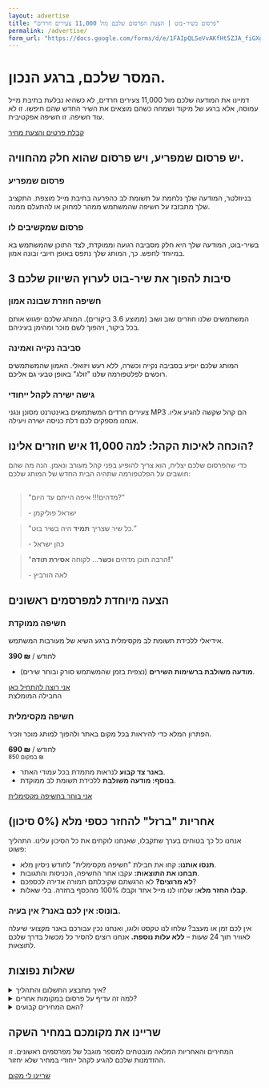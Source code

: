```yaml
---
layout: advertise
title: "פרסום בשיר-בוט | הצעת הפרסום שלכם מול 11,000 צעירים חרדים"
permalink: /advertise/
form_url: "https://docs.google.com/forms/d/e/1FAIpQLSeVvAKfHt5ZJA_fiGXgSFIp6CB1ZBBUZIbPZ38NdXUo-hBhmw/viewform?usp=dialog"
---
```


<!-- ======================================================= -->
<!-- HERO SECTION - REFINED                                  -->
<!-- ======================================================= -->
<div class="hero-section">
    <h1>המסר שלכם, ברגע הנכון.</h1>
    <p class="sub-headline">
        דמיינו את המודעה שלכם מול 11,000 צעירים חרדים, לא כשהיא נבלעת בתיבת מייל עמוסה, אלא ברגע של מיקוד ושמחה כשהם מוצאים את השיר החדש שהם חיפשו. זו לא עוד חשיפה. זו חשיפה אפקטיבית.
    </p>
    <div class="cta-button-wrapper">
        <a href="{{ page.form_url }}" target="_blank" rel="noopener" class="cta-button">
            קבלת פרטים והצעת מחיר
        </a>
    </div>
</div>

<!-- ======================================================= -->
<!-- PROBLEM/SOLUTION SECTION - REFINED                      -->
<!-- ======================================================= -->
<div class="why-us-section">
    <h2>יש פרסום שמפריע, ויש פרסום שהוא חלק מהחוויה.</h2>
    <div class="problem-solution-grid">
        <div class="problem-card">
            <h3><i class="fas fa-bullhorn"></i> פרסום שמפריע</h3>
            <p>בניוזלטר, המודעה שלך נלחמת על תשומת לב כהפרעה בתיבת מייל מוצפת. התקציב שלך מתבזבז על חשיפה שהמשתמש ממהר למחוק או להתעלם ממנה.</p>
        </div>
        <div class="solution-card">
            <h3><i class="fas fa-headphones-alt"></i> פרסום שמקשיבים לו</h3>
            <p>בשיר-בוט, המודעה שלך היא חלק מסביבה רגועה וממוקדת, לצד התוכן שהמשתמש בא במיוחד לחפש. כך, המותג שלך נתפס באופן חיובי ובונה אמון.</p>
        </div>
    </div>
</div>

<!-- ======================================================= -->
<!-- BENEFITS SECTION - REFINED FOR CLARITY                -->
<!-- ======================================================= -->
<div class="benefits-grid-wrapper">
    <h2>3 סיבות להפוך את שיר-בוט לערוץ השיווק שלכם</h2>
    <div class="benefits-grid">
        <div class="benefit-card">
            <div class="icon"><i class="fas fa-sync-alt"></i></div>
            <h3>חשיפה חוזרת שבונה אמון</h3>
            <p>המשתמשים שלנו חוזרים שוב ושוב (ממוצע 3.6 ביקורים). המותג שלכם יפגוש אותם בכל ביקור, ויהפוך לשם מוכר ומהימן בעיניהם.</p>
        </div>
        <div class="benefit-card">
            <div class="icon"><i class="fas fa-shield-alt"></i></div>
            <h3>סביבה נקייה ואמינה</h3>
            <p>המותג שלכם יופיע בסביבה נקייה וכשרה, ללא רעש ויזואלי. האמון שהמשתמשים רוכשים לפלטפורמה שלנו "זולג" באופן טבעי גם אליכם.</p>
        </div>
        <div class="benefit-card">
            <div class="icon"><i class="fas fa-door-open"></i></div>
            <h3>גישה ישירה לקהל ייחודי</h3>
            <p>צעירים חרדים המשתמשים באינטרנט מסונן ונגני MP3 הם קהל שקשה להגיע אליו. אנחנו מספקים לכם דלת כניסה ישירה ויעילה.</p>
        </div>
    </div>
</div>

<!-- ======================================================= -->
<!-- SOCIAL PROOF SECTION                                   -->
<!-- ======================================================= -->
<div class="social-proof-section">
    <h2>הוכחה לאיכות הקהל: למה 11,000 איש חוזרים אלינו?</h2>
    <p class="section-intro" style="max-width: 600px; margin: 0 auto 30px auto; color: #555;">כדי שהפרסום שלכם יצליח, הוא צריך להופיע בפני קהל מעורב ונאמן. הנה מה שהם חושבים על הפלטפורמה שתהיה הבית החדש של המותג שלכם:</p>
    <div class="testimonials-grid">
        <blockquote class="testimonial">
            <p>"מדהים!!! איפה הייתם עד היום?"</p>
            <footer>- ישראל פוליקמן</footer>
        </blockquote>
        <blockquote class="testimonial">
            <p>"כל שיר שצריך <strong>תמיד</strong> היה בשיר בוט."</p>
            <footer>- כהן ישראל</footer>
        </blockquote>
        <blockquote class="testimonial">
            <p>"הרבה תוכן מדהים <strong>וכשר</strong>... לקוחה <strong>אסירת תודה!</strong>"</p>
            <footer>- לאה הורביץ</footer>
        </blockquote>
    </div>
</div>

<!-- ======================================================= -->
<!-- PACKAGES SECTION - REFINED FOR CLARITY              -->
<!-- ======================================================= -->
<div class="packages-section">
    <h2>הצעה מיוחדת למפרסמים ראשונים</h2>
    <div class="packages-grid">
        <div class="package-card">
            <h3><i class="fas fa-crosshairs"></i> חשיפה ממוקדת</h3>
            <p class="package-for">אידיאלי ללכידת תשומת לב מקסימלית ברגע השיא של מעורבות המשתמש.</p>
            <div class="price-box">
                <strong>390 ₪</strong> / לחודש
            </div>
            <ul>
                <li><i class="fas fa-check-circle text-success"></i><strong>מודעה משולבת ברשימות השירים</strong> (נצפית בזמן שהמשתמש סורק ובוחר שירים).</li>
            </ul>
            <a href="{{ page.form_url }}" target="_blank" rel="noopener" class="package-cta">אני רוצה להתחיל כאן</a>
        </div>
        <div class="package-card package-card--recommended">
            <span class="package-badge">החבילה המומלצת</span>
            <h3><i class="fas fa-award"></i> חשיפה מקסימלית</h3>
            <p class="package-for">הפתרון המלא כדי להיראות בכל מקום באתר ולהפוך למותג מוכר וזכיר.</p>
            <div class="price-box">
                <strong>690 ₪</strong> / לחודש <br><small>במקום 850 ₪</small>
            </div>
            <ul>
                <li><i class="fas fa-check-circle text-success"></i><strong>באנר צד קבוע</strong> לנראות מתמדת בכל עמודי האתר.</li>
                <li><i class="fas fa-plus-circle text-primary"></i><strong>בנוסף: מודעה משולבת</strong> ללכידת תשומת לב ממוקדת.</li>
            </ul>
            <a href="{{ page.form_url }}" target="_blank" rel="noopener" class="package-cta">אני בוחר בחשיפה מקסימלית</a>
        </div>
    </div>
</div>

<!-- ======================================================= -->
<!-- GUARANTEE SECTION                                       -->
<!-- ======================================================= -->
<div class="guarantee-section">
    <div class="guarantee-content">
        <i class="fas fa-shield-alt"></i>
        <h2>אחריות "ברזל" להחזר כספי מלא (0% סיכון)</h2>
        <p>אנחנו כל כך בטוחים בערך שתקבלו, שאנחנו לוקחים את כל הסיכון עלינו. התהליך פשוט:</p>
        <ul class="guarantee-list">
            <li><i class="far fa-calendar-check"></i> <strong>תנסו אותנו:</strong> קחו את חבילת "חשיפה מקסימלית" לחודש ניסיון מלא.</li>
            <li><i class="far fa-chart-bar"></i> <strong>תבחנו את התוצאות:</strong> עקבו אחר החשיפה, הכניסות והתגובות.</li>
            <li><i class="far fa-thumbs-down"></i> <strong>לא מרוצים?</strong> לא הרגשתם שקיבלתם תמורה אדירה לכספכם?</li>
            <li><i class="fas fa-undo-alt"></i> <strong>קבלו החזר מלא:</strong> שלחו לנו מייל אחד וקבלו 100% מהכסף בחזרה. בלי שאלות.</li>
        </ul>
    </div>
</div>

<!-- ======================================================= -->
<!-- BONUS & FAQ SECTION                                   -->
<!-- ======================================================= -->
<div class="bonus-section">
    <h3><i class="fas fa-gift"></i> בונוס: אין לכם באנר? אין בעיה.</h3>
    <p>אין לכם זמן או מעצב? שלחו לנו טקסט ולוגו, ואנחנו נכין עבורכם באנר מקצועי שיעלה לאוויר תוך 24 שעות – <strong>ללא עלות נוספת.</strong> אנחנו רוצים להסיר כל מכשול בדרך שלכם לתוצאות.</p>
</div>
<div class="faq-section">
    <h2>שאלות נפוצות</h2>
    <details>
        <summary>איך מתבצע התשלום והתהליך?</summary>
        <div class="faq-answer">
            <p>פשוט. ממלאים את טופס הפנייה, אנחנו חוזרים אליכם עם כל הפרטים, ולאחר אישור נשלח קישור מאובטח לתשלום. הקמפיין שלכם יעלה לאוויר תוך יום עסקים אחד.</p>
        </div>
    </details>
    <details>
        <summary>למה זה עדיף על פרסום במקומות אחרים?</summary>
        <div class="faq-answer">
            <p>בניגוד לניוזלטר, שבו המודעה שלכם היא הפרעה בתיבת מייל מוצפת, כאן אתם חלק מהחוויה שהמשתמש יזם ובא לחפש. אתם מופיעים בפני קהל במצב רוח חיובי וממוקד, מה שהופך את המסר שלכם לאפקטיבי הרבה יותר.</p>
        </div>
    </details>
     <details>
        <summary>האם המחירים קבועים?</summary>
        <div class="faq-answer">
            <p>המחירים המצוינים הם מחירי השקה מיוחדים למפרסמים הראשונים. אנו צופים שהמחירים יעלו בעתיד ככל שהביקוש יגדל. הזמנה עכשיו מבטיחה לכם את המחיר הנוכחי.</p>
        </div>
    </details>
</div>

<!-- ======================================================= -->
<!-- FINAL CTA - REFINED                                     -->
<!-- ======================================================= -->
<div class="cta-button-wrapper final-cta">
    <h2>שריינו את מקומכם במחיר השקה</h2>
    <p class="sub-headline">
       המחירים והאחריות המלאה מובטחים למספר מוגבל של מפרסמים ראשונים. זו ההזדמנות שלכם להגיע לקהל ייחודי במחיר שלא יחזור.
    </p>
    <a href="{{ page.form_url }}" target="_blank" rel="noopener" class="cta-button">
        שריינו לי מקום
    </a>
</div>
